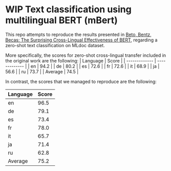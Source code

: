 # WIP Text classification using multilingual BERT (mBert)

This repo attempts to reproduce the results presented in [Beto, Bentz, Becas: The Surprising Cross-Lingual Effectiveness of BERT](https://www.aclweb.org/anthology/D19-1077.pdf), 
regarding a zero-shot text classification on MLdoc dataset.

More specifically, the scores for zero-shot cross-lingual transfer included in the original work are the following:
| Language  | Score |
| ------------- | ------------- |
| en  | 94.2  |
| de  | 80.2  |
| es  | 72.6  |
| fr  | 72.6  |
| it  | 68.9  |
| ja  | 56.6 |
| ru  | 73.7  |
| Average  | 74.5  |

In contrast, the scores that we managed to reproduce are the following:

| Language  | Score |
| ------------- | ------------- |
| en  | 96.5  |
| de  | 79.1  |
| es  | 73.4  |
| fr  | 78.0  |
| it  | 65.7  |
| ja  | 71.4 |
| ru  | 62.8  |
| Average  | 75.2  |




